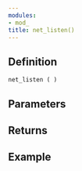 ```yaml
---
modules:
- mod_
title: net_listen()
---
```


## Definition

    net_listen ( )

## Parameters

## Returns

## Example

```
```
